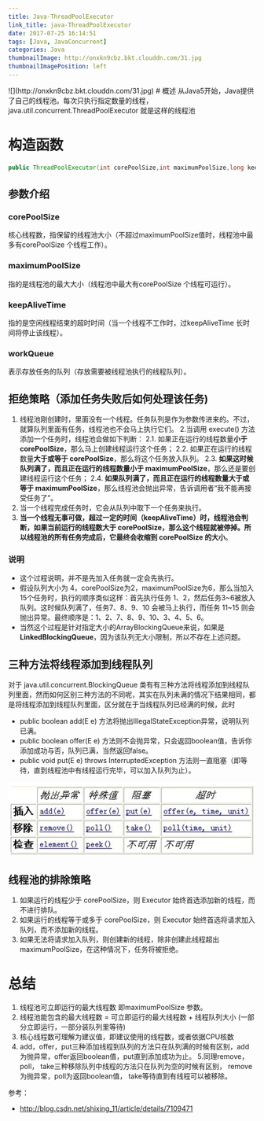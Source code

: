 ```yaml
---
title: Java-ThreadPoolExecutor
link_title: java-ThreadPoolExecutor
date: 2017-07-25 16:14:51
tags: [Java, JavaConcurrent]
categories: Java
thumbnailImage: http://onxkn9cbz.bkt.clouddn.com/31.jpg	
thumbnailImagePosition: left
---
```

<span/>
<!-- more -->
![](http://onxkn9cbz.bkt.clouddn.com/31.jpg)
<!-- toc -->
# 概述
从Java5开始，Java提供了自己的线程池。每次只执行指定数量的线程，java.util.concurrent.ThreadPoolExecutor 就是这样的线程池

# 构造函数
```java
public ThreadPoolExecutor(int corePoolSize,int maximumPoolSize,long keepAliveTime,TimeUnit unit,BlockingQueue<Runnable> workQueue,RejectedExecutionHandler handler);  
```
## 参数介绍
### corePoolSize
核心线程数，指保留的线程池大小（不超过maximumPoolSize值时，线程池中最多有corePoolSize 个线程工作）。 

### maximumPoolSize 
指的是线程池的最大大小（线程池中最大有corePoolSize 个线程可运行）。

### keepAliveTime 
指的是空闲线程结束的超时时间（当一个线程不工作时，过keepAliveTime 长时间将停止该线程）。

### workQueue 
表示存放任务的队列（存放需要被线程池执行的线程队列）。 

## 拒绝策略（添加任务失败后如何处理该任务)
1. 线程池刚创建时，里面没有一个线程。任务队列是作为参数传进来的。不过，就算队列里面有任务，线程池也不会马上执行它们。
2.当调用 execute() 方法添加一个任务时，线程池会做如下判断：
2.1. 如果正在运行的线程数量**小于 corePoolSize**，那么马上创建线程运行这个任务；
2.2. 如果正在运行的线程数量**大于或等于 corePoolSize**，那么将这个任务放入队列。
2.3. **如果这时候队列满了，而且正在运行的线程数量小于 maximumPoolSize**，那么还是要创建线程运行这个任务；
2.4. **如果队列满了，而且正在运行的线程数量大于或等于 maximumPoolSize**，那么线程池会抛出异常，告诉调用者“我不能再接受任务了”。
3. 当一个线程完成任务时，它会从队列中取下一个任务来执行。
4. **当一个线程无事可做，超过一定的时间（keepAliveTime）时，线程池会判断，如果当前运行的线程数大于 corePoolSize，那么这个线程就被停掉。所以线程池的所有任务完成后，它最终会收缩到 corePoolSize 的大小**。

###  说明
- 这个过程说明，并不是先加入任务就一定会先执行。
- 假设队列大小为 4，corePoolSize为2，maximumPoolSize为6，那么当加入15个任务时，执行的顺序类似这样：首先执行任务 1、2，然后任务3~6被放入队列。这时候队列满了，任务7、8、9、10 会被马上执行，而任务 11~15 则会抛出异常。最终顺序是：1、2、7、8、9、10、3、4、5、6。
- 当然这个过程是针对指定大小的ArrayBlockingQueue<Runnable>来说，如果是**LinkedBlockingQueue<Runnable>**，因为该队列无大小限制，所以不存在上述问题。

## 三种方法将线程添加到线程队列
对于 java.util.concurrent.BlockingQueue 类有有三种方法将线程添加到线程队列里面，然而如何区别三种方法的不同呢，其实在队列未满的情况下结果相同，都是将线程添加到线程队列里面，区分就在于当线程队列已经满的时候，此时
- public boolean add(E e) 方法将抛出IllegalStateException异常，说明队列已满。
- public boolean offer(E e) 方法则不会抛异常，只会返回boolean值，告诉你添加成功与否，队列已满，当然返回false。
- public void put(E e) throws InterruptedException 方法则一直阻塞（即等待，直到线程池中有线程运行完毕，可以加入队列为止）。

![](Java-ThreadPoolExecutor/01.png)

## 线程池的排除策略
1. 如果运行的线程少于 corePoolSize，则 Executor 始终首选添加新的线程，而不进行排队。
2. 如果运行的线程等于或多于 corePoolSize，则 Executor 始终首选将请求加入队列，而不添加新的线程。
3. 如果无法将请求加入队列，则创建新的线程，除非创建此线程超出 maximumPoolSize，在这种情况下，任务将被拒绝。

# 总结
1. 线程池可立即运行的最大线程数 即maximumPoolSize 参数。
2. 线程池能包含的最大线程数 = 可立即运行的最大线程数 + 线程队列大小 (一部分立即运行，一部分装队列里等待)
3. 核心线程数可理解为建议值，即建议使用的线程数，或者依据CPU核数
4. add，offer，put三种添加线程到队列的方法只在队列满的时候有区别，add为抛异常，offer返回boolean值，put直到添加成功为止。
5.同理remove，poll， take三种移除队列中线程的方法只在队列为空的时候有区别， remove为抛异常，poll为返回boolean值， take等待直到有线程可以被移除。

参考：
- http://blog.csdn.net/shixing_11/article/details/7109471



